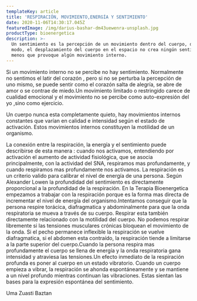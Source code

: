 ```yaml
---
templateKey: article
title: 'RESPIRACIÓN, MOVIMIENTO,ENERGÍA Y SENTIMIENTO'
date: 2020-11-06T14:30:17.045Z
featuredImage: /img/darius-bashar-dm43uewenra-unsplash.jpg
productType: bioenergetica
description: >-
  Un sentimiento es la percepción de un movimiento dentro del cuerpo, del mismo
  modo, el desplazamiento del cuerpo en el espacio no crea ningún sentimiento a
  menos que provoque algún movimiento interno.
---
```

Si un movimiento interno no se percibe no hay sentimiento. Normalmente no sentimos el latir del corazón , pero si no se perturba la percepción de uno mismo, se puede sentir como el corazón salta de alegría, se abre de amor o se contrae de miedo.Un movimiento limitado o restringido carece de cualidad emocional y el movimiento no se percibe como auto-expresión  del yo ,sino como ejercicio.

Un cuerpo nunca esta completamente quieto, hay movimientos internos constantes que varían en calidad e intensidad según el estado de activación. Estos movimientos internos constituyen la motilidad de un organismo.

La conexión entre la respiración, la energía y el sentimiento puede describirse de esta manera : cuando nos activamos, entendiendo por activación el aumento de actividad fisiológica, que se asocia principalmente, con la actividad del SNA, respiramos mas profundamente, y cuando respiramos mas profundamente nos activamos. La respiración es un criterio valido para calibrar el nivel de energía de una persona. Según Alexander Lowen la profundidad del sentimiento es directamente proporcional a la profundidad de la respiración. En la Terapia Bioenergetica empezamos a trabajar con la respiración porque es la forma mas directa de incrementar el nivel de energía del organismo.Intentamos conseguir que la persona respire torácica, diafragmatica y abdominalmente para que la onda respiratoria se mueva a través de su cuerpo. Respirar esta también directamente relacionado con la motilidad del cuerpo. No podemos respirar libremente si las tensiones musculares crónicas bloquean el movimiento de la onda. Si el pecho permanece inflexible la respiración se vuelve diafragmatica, si el abdomen esta contraído, la respiración tiende a limitarse a la parte superior del cuerpo.Cuando la persona respira mas profundamente  el cuerpo se llena de energía y la onda respiratoria gana intensidad y atraviesa las tensiones.Un efecto inmediato de la respiración profunda es poner al cuerpo en un estado vibratorio. Cuando un cuerpo empieza a vibrar, la respiración se ahonda espontáneamente y se mantiene a un nivel profundo mientras continuan las vibraciones. Estas sientan las bases para la expresión espontánea del sentimiento.

Uma Zuasti Baztan
